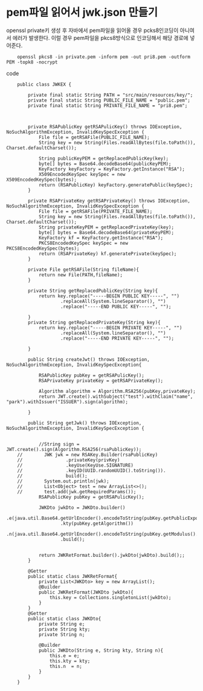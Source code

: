 # pem파일 읽어서 jwk.json 만들기

openssl private키 생성 후 자바에서 pem파일을 읽어올 경우 pcks8인코딩이 아니여서 에러가 발생한다. 이럴 경우 pem파일을 pkcs8방식으로 인코딩해서 해당 경로에 넣어준다.


        openssl pkcs8 -in private.pem -inform pem -out pri8.pem -outform PEM -topk8 -nocrypt


code


        public class JWKEX {

            private final static String PATH = "src/main/resources/key/";
            private final static String PUBLIC_FILE_NAME = "public.pem";
            private final static String PRIVATE_FILE_NAME = "pri8.pem";



            private RSAPublicKey getRSAPulicKey() throws IOException, NoSuchAlgorithmException, InvalidKeySpecException {
                File file = getRSAFile(PUBLIC_FILE_NAME);
                String key = new String(Files.readAllBytes(file.toPath()), Charset.defaultCharset());

                String publicKeyPEM = getReplacedPublicKey(key);
                byte[] bytes = Base64.decodeBase64(publicKeyPEM);
                KeyFactory keyFactory = KeyFactory.getInstance("RSA");
                X509EncodedKeySpec keySpec = new X509EncodedKeySpec(bytes);
                return (RSAPublicKey) keyFactory.generatePublic(keySpec);
            }

            private RSAPrivateKey getRSAPrivateKey() throws IOException, NoSuchAlgorithmException, InvalidKeySpecException {
                File file = getRSAFile(PRIVATE_FILE_NAME);
                String key = new String(Files.readAllBytes(file.toPath()), Charset.defaultCharset());
                String privateKeyPEM = getReplacedPrivateKey(key);
                byte[] bytes = Base64.decodeBase64(privateKeyPEM);
                KeyFactory kf = KeyFactory.getInstance("RSA");
                PKCS8EncodedKeySpec keySpec = new PKCS8EncodedKeySpec(bytes);
                return (RSAPrivateKey) kf.generatePrivate(keySpec);
            }

            private File getRSAFile(String fileName){
                return new File(PATH,fileName);
            }

            private String getReplacedPublicKey(String key){
                return key.replace("-----BEGIN PUBLIC KEY-----", "")
                        .replaceAll(System.lineSeparator(), "")
                        .replace("-----END PUBLIC KEY-----", "");

            }
            private String getReplacedPrivateKey(String key){
                return key.replace("-----BEGIN PRIVATE KEY-----", "")
                        .replaceAll(System.lineSeparator(), "")
                        .replace("-----END PRIVATE KEY-----", "");

            }
            
            public String createJwt() throws IOException, NoSuchAlgorithmException, InvalidKeySpecException{
            
                RSAPublicKey pubKey = getRSAPulicKey();
                RSAPrivateKey privateKey = getRSAPrivateKey();

                Algorithm algorithm = Algorithm.RSA256(pubKey,privateKey);
                return JWT.create().withSubject("test").withClaim("name", "park").withIssuer("ISSUER").sign(algorithm);
            
            }
            
            public String getJwk() throws IOException, NoSuchAlgorithmException, InvalidKeySpecException {
                
        
                //String sign = JWT.create().sign(Algorithm.RSA256(rsaPublicKey));
        //        JWK jwk = new RSAKey.Builder(rsaPublicKey)
        //                .privateKey(privKey)
        //                .keyUse(KeyUse.SIGNATURE)
        //                .keyID(UUID.randomUUID().toString()).
        //                build();
        //        System.out.println(jwk);
        //        List<Object> test = new ArrayList<>();
        //        test.add(jwk.getRequiredParams());
                RSAPublicKey pubKey = getRSAPulicKey();

                JWKDto jwkDto = JWKDto.builder()
                        .e(java.util.Base64.getUrlEncoder().encodeToString(pubKey.getPublicExponent().toByteArray()))
                        .kty(pubKey.getAlgorithm())
                        .n(java.util.Base64.getUrlEncoder().encodeToString(pubKey.getModulus().toByteArray()))
                        .build();

             
                return JWKRetFormat.builder().jwkDto(jwkDto).build();;
            }
            
            @Getter
            public static class JWKRetFormat{
                private List<JWKDto> key = new ArrayList();
                @Builder
                public JWKRetFormat(JWKDto jwkDto){
                    this.key = Collections.singletonList(jwkDto);
                }
            }
            @Getter
            public static class JWKDto{
                private String e;
                private String kty;
                private String n;
                
                @Builder
                public JWKDto(String e, String kty, String n){
                    this.e = e;
                    this.kty = kty;
                    this.n  = n;
                }
            }
        }
